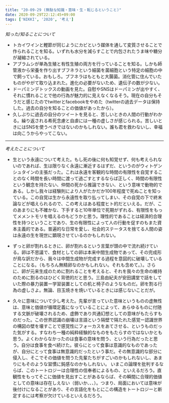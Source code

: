 ```yaml
---
title: "20-09-29 (無駄な知識・意味・生・転じるということ)"
date: 2020-09-29T22:12:45+09:00
tags: ['NIKKI', '2020', '考え']
---
```


*知った/知ることについて*
- トカイワインと鰹節が同じようにカビという媒体を通して変質させることで作られることを知る。いずれも水分を減らすことで内包されたうま味や糖分が凝縮されている。
- アブラムシが単為生殖と有性生殖の両方を行っていることを知る。しかも師管液から栄養を作り出すブフネラという細菌を菌細胞という特定の細胞の中で飼っている。おもしろ。ブフネラはもともと大腸菌。消化管に住んでいたものがやがて取り込まれた。進化の必要がないため、遺伝子の数が少ない。
- ドーパミンデトックスの動画を見た。自慰やSNSはドーパミンが出やすく、それに慣れることで他の行為が魅力的に見えなくなるそう。現在の自分もそうだと感じたのでtwitterとfacebookをやめた（twitterの過去データは保持した。過去の自分を知ることの価値があったから）。
　
- 久しぶりに過去の自分のツイートを見ると、苦しいときの人間の行動がわかる。繰り返される希死念慮と自虐には一種の虚しさが感じられる。苦しいときにはSNSを使うべきではないのかもしれない。誰も君を救わないし、幸福は向こうからやってこない。

--- 
*考えたことについて*

- 生という永遠について考えた。もし死の後に何も知覚せず、何も考えられないのであれば、生は限りなく永遠に漸近するはずだ、というのがウィトゲンシュタインの主張だった。これは永遠を客観的な時間の有限性を自覚することのなく時間を長い時間に渡って過ごすとするならば正しく、時間の有限性という観念を持たない、仲間の死から推論できない、という意味で動物的である。しかし我々は経験則により人がたかだか100年程度で死ぬことを知っている。この自覚は生から永遠性を取り払ってしまい、その自覚の下で終末論などが唱えられるので、この考えはある程度ヒト的だといえる。だが、このあまりにも不確かな、下手すると10年単位で死期がずれる、有限性をもってメメントモリを唱えるのもどうかと思う。理性的であることは経済的合理性を持つということであり、生の有限性によって人の行動を促すのもまた資本主義的である。普遍的な日常を愛し、社会的ステータスを捨てる人間の姿は永遠の生を現世に顕現させているのかもしれない。
　
- ずっと卵が割れるときに、卵が割れるという言葉が頭の中で流れ続けている。卵は不思議で、食材としての卵は本来中間生成物であって、その完成形が鳥な訳だから、我々は中間生成物が完成する過程を意図的に破壊していることになる。（もちろん無精卵なのかもしれない。それも含めて。）。さらに、卵が元来生成のために割れることを考えると、それを我々の生命の維持のために割るのはひどく背徳的だと思う。三島由紀夫が安田講堂で話をしていた際の暴力装置ー学習装置としての机と椅子のようなものだ。卵を割る行為の虚しさよ。無論、目玉焼きを焼いているときには感じないことだが。

- 久々に意味について少し考えた。先輩が言っていた意味というものの虚無性は、意味と価値が循環定義になっていることによって、あらゆるものに付随する文脈が破壊されるため、虚飾であり共通幻想としての意味がもたらすものだった。この世界認識の崩壊は言語という隔壁で隔たれた感覚ー認識世界の構図の壁を壊すことで感覚性にフォーカスをあてさせる、というものだった気がする。すなわち一種の純粋経験的なものをもたらすのではないかとも思う。よくわからなかったのは食事の意味を問う、という行為だったと思う。自分は食事を食べ続けた。彼らにとって食事は意識的なものであったが、自分にとって食事は無意識的だったという事だ。その無意識的な部分に侵入し、そこでその価値を問うた先輩たちがすごいのかもしれないし、あまりにもそのような習慣に鈍感なのかもしれない。
いまこの論理を批判するならば、このトートロジーは合理性の信奉者によるもの、といえるだろう。直観性をもってそこに価値を見出すことがあるならば、その瞬間に合理的価値としての意味は存在しえない（弱いか、、、）。つまり、局面においては意味が後付けになることがあり、その言語化をもとにこの構造をトートロジーと断定するには考察が欠けているといえるだろう。

